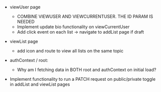 - viewUser page
    - COMBINE VIEWUSER AND VIEWCURRENTUSER. THE ID PARAM IS NEEDED
    - Implement update bio functionality on viewCurrentUser
    - Add click event on each list -> navigate to addList page if draft

- viewList page 
    - add icon and route to view all lists on the same topic

- authContext / root:
    - Why am I fetching data in BOTH root and authContext on initial load?

- Implement functionality to run a PATCH request on public/private toggle in addList and viewList pages